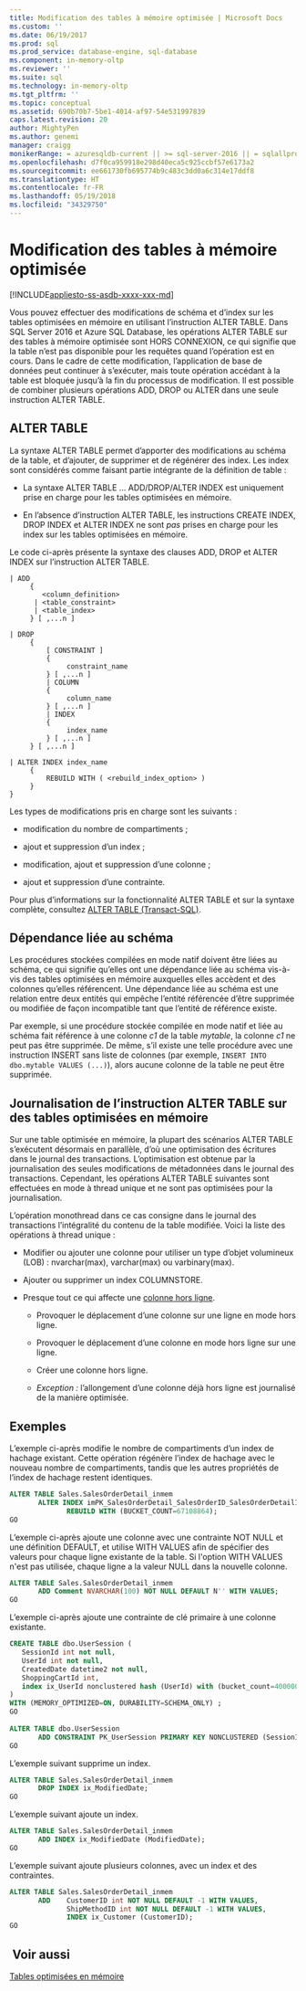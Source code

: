 ```yaml
---
title: Modification des tables à mémoire optimisée | Microsoft Docs
ms.custom: ''
ms.date: 06/19/2017
ms.prod: sql
ms.prod_service: database-engine, sql-database
ms.component: in-memory-oltp
ms.reviewer: ''
ms.suite: sql
ms.technology: in-memory-oltp
ms.tgt_pltfrm: ''
ms.topic: conceptual
ms.assetid: 690b70b7-5be1-4014-af97-54e531997839
caps.latest.revision: 20
author: MightyPen
ms.author: genemi
manager: craigg
monikerRange: = azuresqldb-current || >= sql-server-2016 || = sqlallproducts-allversions
ms.openlocfilehash: d7f0ca959918e298d40eca5c925ccbf57e6173a2
ms.sourcegitcommit: ee661730fb695774b9c483c3dd0a6c314e17ddf8
ms.translationtype: HT
ms.contentlocale: fr-FR
ms.lasthandoff: 05/19/2018
ms.locfileid: "34329750"
---
```

# <a name="altering-memory-optimized-tables"></a>Modification des tables à mémoire optimisée
[!INCLUDE[appliesto-ss-asdb-xxxx-xxx-md](../../includes/appliesto-ss-asdb-xxxx-xxx-md.md)]

  Vous pouvez effectuer des modifications de schéma et d’index sur les tables optimisées en mémoire en utilisant l’instruction ALTER TABLE. Dans SQL Server 2016 et Azure SQL Database, les opérations ALTER TABLE sur des tables à mémoire optimisée sont HORS CONNEXION, ce qui signifie que la table n’est pas disponible pour les requêtes quand l’opération est en cours. Dans le cadre de cette modification, l’application de base de données peut continuer à s’exécuter, mais toute opération accédant à la table est bloquée jusqu’à la fin du processus de modification. Il est possible de combiner plusieurs opérations ADD, DROP ou ALTER dans une seule instruction ALTER TABLE.
  
## <a name="alter-table"></a>ALTER TABLE  
 
La syntaxe ALTER TABLE permet d’apporter des modifications au schéma de la table, et d’ajouter, de supprimer et de régénérer des index. Les index sont considérés comme faisant partie intégrante de la définition de table :  
  
-   La syntaxe ALTER TABLE … ADD/DROP/ALTER INDEX est uniquement prise en charge pour les tables optimisées en mémoire.  
  
-   En l’absence d’instruction ALTER TABLE, les instructions CREATE INDEX, DROP INDEX et ALTER INDEX ne sont *pas* prises en charge pour les index sur les tables optimisées en mémoire.  
  
 Le code ci-après présente la syntaxe des clauses ADD, DROP et ALTER INDEX sur l’instruction ALTER TABLE.  
  
```
| ADD   
     {   
        <column_definition>  
      | <table_constraint>  
      | <table_index>    
     } [ ,...n ]  
  
| DROP   
     {  
         [ CONSTRAINT ]   
         {   
              constraint_name   
         } [ ,...n ]  
         | COLUMN   
         {  
              column_name   
         } [ ,...n ]  
         | INDEX   
         {  
              index_name   
         } [ ,...n ]  
     } [ ,...n ]  
  
| ALTER INDEX index_name  
     {   
         REBUILD WITH ( <rebuild_index_option> )     
     }  
}  
```  
  
 Les types de modifications pris en charge sont les suivants :  
  
-   modification du nombre de compartiments ;  
  
-   ajout et suppression d’un index ;  
  
-   modification, ajout et suppression d’une colonne ;  
  
-   ajout et suppression d’une contrainte.  
  
 Pour plus d’informations sur la fonctionnalité ALTER TABLE et sur la syntaxe complète, consultez [ALTER TABLE &#40;Transact-SQL&#41;](../../t-sql/statements/alter-table-transact-sql.md).  
  
## <a name="schema-bound-dependency"></a>Dépendance liée au schéma  
 Les procédures stockées compilées en mode natif doivent être liées au schéma, ce qui signifie qu’elles ont une dépendance liée au schéma vis-à-vis des tables optimisées en mémoire auxquelles elles accèdent et des colonnes qu’elles référencent. Une dépendance liée au schéma est une relation entre deux entités qui empêche l’entité référencée d’être supprimée ou modifiée de façon incompatible tant que l’entité de référence existe.  
  
 Par exemple, si une procédure stockée compilée en mode natif et liée au schéma fait référence à une colonne *c1* de la table *mytable*, la colonne *c1* ne peut pas être supprimée. De même, s’il existe une telle procédure avec une instruction INSERT sans liste de colonnes (par exemple, `INSERT INTO dbo.mytable VALUES (...)`), alors aucune colonne de la table ne peut être supprimée.  
 
## <a name="logging-of-alter-table-on-memory-optimized-tables"></a>Journalisation de l’instruction ALTER TABLE sur des tables optimisées en mémoire
Sur une table optimisée en mémoire, la plupart des scénarios ALTER TABLE s’exécutent désormais en parallèle, d’où une optimisation des écritures dans le journal des transactions. L’optimisation est obtenue par la journalisation des seules modifications de métadonnées dans le journal des transactions. Cependant, les opérations ALTER TABLE suivantes sont effectuées en mode à thread unique et ne sont pas optimisées pour la journalisation.

L’opération monothread dans ce cas consigne dans le journal des transactions l’intégralité du contenu de la table modifiée. Voici la liste des opérations à thread unique :

- Modifier ou ajouter une colonne pour utiliser un type d’objet volumineux (LOB) : nvarchar(max), varchar(max) ou varbinary(max).

- Ajouter ou supprimer un index COLUMNSTORE.

- Presque tout ce qui affecte une [colonne hors ligne](../../relational-databases/in-memory-oltp/supported-data-types-for-in-memory-oltp.md).

    - Provoquer le déplacement d’une colonne sur une ligne en mode hors ligne.

    - Provoquer le déplacement d’une colonne en mode hors ligne sur une ligne.

    - Créer une colonne hors ligne.

    - *Exception :* l’allongement d’une colonne déjà hors ligne est journalisé de la manière optimisée. 
  
## <a name="examples"></a>Exemples  
 L’exemple ci-après modifie le nombre de compartiments d’un index de hachage existant. Cette opération régénère l’index de hachage avec le nouveau nombre de compartiments, tandis que les autres propriétés de l’index de hachage restent identiques.  
  
```sql
ALTER TABLE Sales.SalesOrderDetail_inmem   
       ALTER INDEX imPK_SalesOrderDetail_SalesOrderID_SalesOrderDetailID  
              REBUILD WITH (BUCKET_COUNT=67108864);  
GO
```
  
 L’exemple ci-après ajoute une colonne avec une contrainte NOT NULL et une définition DEFAULT, et utilise WITH VALUES afin de spécifier des valeurs pour chaque ligne existante de la table. Si l'option WITH VALUES n'est pas utilisée, chaque ligne a la valeur NULL dans la nouvelle colonne.  
  
```sql  
ALTER TABLE Sales.SalesOrderDetail_inmem  
       ADD Comment NVARCHAR(100) NOT NULL DEFAULT N'' WITH VALUES;  
GO
```  
  
 L’exemple ci-après ajoute une contrainte de clé primaire à une colonne existante.  
  
```sql
CREATE TABLE dbo.UserSession (   
   SessionId int not null,   
   UserId int not null,   
   CreatedDate datetime2 not null,   
   ShoppingCartId int,   
   index ix_UserId nonclustered hash (UserId) with (bucket_count=400000)   
)   
WITH (MEMORY_OPTIMIZED=ON, DURABILITY=SCHEMA_ONLY) ;  
GO  
  
ALTER TABLE dbo.UserSession  
       ADD CONSTRAINT PK_UserSession PRIMARY KEY NONCLUSTERED (SessionId);  
GO
```  
  
 L’exemple suivant supprime un index.  
  
```sql
ALTER TABLE Sales.SalesOrderDetail_inmem  
       DROP INDEX ix_ModifiedDate;  
GO
```  
  
 L’exemple suivant ajoute un index.  
  
```sql  
ALTER TABLE Sales.SalesOrderDetail_inmem  
       ADD INDEX ix_ModifiedDate (ModifiedDate);  
GO  
```  
  
 L’exemple suivant ajoute plusieurs colonnes, avec un index et des contraintes.  
  
```sql
ALTER TABLE Sales.SalesOrderDetail_inmem  
       ADD    CustomerID int NOT NULL DEFAULT -1 WITH VALUES,  
              ShipMethodID int NOT NULL DEFAULT -1 WITH VALUES,  
              INDEX ix_Customer (CustomerID);  
GO  
```


<a name="logging-of-alter-table-on-memory-optimized-tables-124"></a>


## <a name="see-also"></a> Voir aussi  

[Tables optimisées en mémoire](../../relational-databases/in-memory-oltp/memory-optimized-tables.md)  
  

